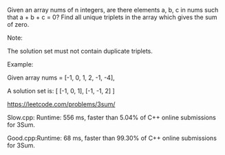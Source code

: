Given an array nums of n integers, are there elements a, b, c in nums such that a + b + c = 0? Find all unique triplets in the array which gives the sum of zero.

Note:

The solution set must not contain duplicate triplets.

Example:

Given array nums = [-1, 0, 1, 2, -1, -4],

A solution set is:
[
  [-1, 0, 1],
  [-1, -1, 2]
]

https://leetcode.com/problems/3sum/

Slow.cpp: Runtime: 556 ms, faster than 5.04% of C++ online submissions for 3Sum.

Good.cpp:Runtime: 68 ms, faster than 99.30% of C++ online submissions for 3Sum.
